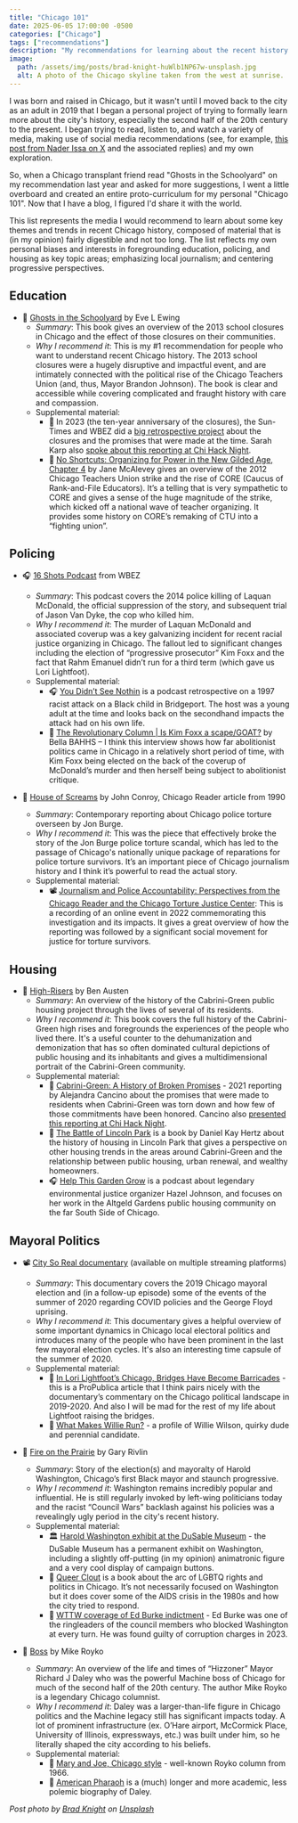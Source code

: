 ```yaml
---
title: "Chicago 101"
date: 2025-06-05 17:00:00 -0500
categories: ["Chicago"]
tags: ["recommendations"]  
description: "My recommendations for learning about the recent history of the greatest city on Earth."   
image:
  path: /assets/img/posts/brad-knight-huWlb1NP67w-unsplash.jpg
  alt: A photo of the Chicago skyline taken from the west at sunrise.
---
```


I was born and raised in Chicago, but it wasn't until I moved back to the city as an adult in 2019 that I began a personal project of trying to formally learn more about the city's history, especially the second half of the 20th century to the present. I began trying to read, listen to, and watch a variety of media, making use of social media recommendations (see, for example, [this post from Nader Issa on X](https://x.com/NaderDIssa/status/1326011213956968449) and the associated replies) and my own exploration.

So, when a Chicago transplant friend read "Ghosts in the Schoolyard" on my recommendation last year and asked for more suggestions, I went a little overboard and created an entire proto-curriculum for my personal "Chicago 101". Now that I have a blog, I figured I'd share it with the world.

This list represents the media I would recommend to learn about some key themes and trends in recent Chicago history, composed of material that is (in my opinion) fairly digestible and not too long. The list reflects my own personal biases and interests in foregrounding education, policing, and housing as key topic areas; emphasizing local journalism; and centering progressive perspectives.

## Education
* 📘 [Ghosts in the Schoolyard](https://eveewing.com/ghosts-in-the-schoolyard) by Eve L Ewing
   * *Summary*: This book gives an overview of the 2013 school closures in Chicago and the effect of those closures on their communities. 
   * *Why I recommend it*: This is my #1 recommendation for people who want to understand recent Chicago history. The 2013 school closures were a hugely disruptive and impactful event, and are intimately connected with the political rise of the Chicago Teachers Union (and, thus, Mayor Brandon Johnson). The book is clear and accessible while covering complicated and fraught history with care and compassion. 
   * Supplemental material: 
      * 📰 In 2023 (the ten-year anniversary of the closures), the Sun-Times and WBEZ did a [big retrospective project](https://graphics.suntimes.com/education/2023/chicagos-50-closed-schools/) about the closures and the promises that were made at the time. Sarah Karp also [spoke about this reporting at Chi Hack Night](https://chihacknight.org/events/2023/09/05/sarah-karp).
      * 📘 [No Shortcuts: Organizing for Power in the New Gilded Age, Chapter 4](https://janemcalevey.com/book/no-shortcuts-organizing-for-power-in-the-new-gilded-age/) by Jane McAlevey gives an overview of the 2012 Chicago Teachers Union strike and the rise of CORE (Caucus of Rank-and-File Educators). It’s a telling that is very sympathetic to CORE and gives a sense of the huge magnitude of the strike, which kicked off a national wave of teacher organizing. It provides some history on CORE’s remaking of CTU into a “fighting union”.

## Policing 
* 🎧 [16 Shots Podcast](https://www.wbez.org/16-shots) from WBEZ
   * *Summary*: This podcast covers the 2014 police killing of Laquan McDonald, the official suppression of the story, and subsequent trial of Jason Van Dyke, the cop who killed him. 
   * *Why I recommend it*: The murder of Laquan McDonald and associated coverup was a key galvanizing incident for recent racial justice organizing in Chicago. The fallout led to significant changes including the election of “progressive prosecutor” Kim Foxx and the fact that Rahm Emanuel didn’t run for a third term (which gave us Lori Lightfoot). 
   * Supplemental material: 
      * 🎧 [You Didn’t See Nothin](https://invisible.institute/ydsnpodcast) is a podcast retrospective on a 1997 racist attack on a Black child in Bridgeport. The host was a young adult at the time and looks back on the secondhand impacts the attack had on his own life. 
      * 📰 [The Revolutionary Column \| Is Kim Foxx a scape/GOAT?](https://thetriibe.com/2021/11/the-revolutionary-column-is-kim-foxx-a-scape-goat/) by Bella BAHHS – I think this interview shows how far abolitionist politics came in Chicago in a relatively short period of time, with Kim Foxx being elected on the back of the coverup of McDonald’s murder and then herself being subject to abolitionist critique. 

* 📰 [House of Screams](https://chicagoreader.com/news-politics/house-of-screams/) by John Conroy, Chicago Reader article from 1990
   * *Summary*: Contemporary reporting about Chicago police torture overseen by Jon Burge.
   * *Why I recommend it*: This was the piece that effectively broke the story of the Jon Burge police torture scandal, which has led to the passage of Chicago's nationally unique package of reparations for police torture survivors. It’s an important piece of Chicago journalism history and I think it’s powerful to read the actual story. 
   * Supplemental material: 
      * 📽️ [Journalism and Police Accountability: Perspectives from the Chicago Reader and the Chicago Torture Justice Center](https://www.youtube.com/watch?v=v7aKWye5YoI&t=2359s&ab_channel=newberrylibrary): This is a recording of an online event in 2022 commemorating this investigation and its impacts. It gives a great overview of how the reporting was followed by a significant social movement for justice for torture survivors. 

## Housing 
* 📘 [High-Risers](https://bookshop.org/p/books/high-risers-cabrini-green-and-the-fate-of-american-public-housing-ben-austen/18725821?ean=9780062235077&next=t) by Ben Austen
   * *Summary*: An overview of the history of the Cabrini-Green public housing project through the lives of several of its residents.
   * *Why I recommend it*: This book covers the full history of the Cabrini-Green high rises and foregrounds the experiences of the people who lived there. It's a useful counter to the dehumanization and demonization that has so often dominated cultural depictions of public housing and its inhabitants and gives a multidimensional portrait of the Cabrini-Green community.
   * Supplemental material: 
      * 📰 [Cabrini-Green: A History of Broken Promises](https://blockclubchicago.org/2021/12/15/cabrini-green-a-history-of-broken-promises/) - 2021 reporting by Alejandra Cancino about the promises that were made to residents when Cabrini-Green was torn down and how few of those commitments have been honored. Cancino also [presented this reporting at Chi Hack Night](https://chihacknight.org/events/2022/04/19/alejandra-cancino).
      * 📘 [The Battle of Lincoln Park](https://beltpublishing.com/products/battle) is a book by Daniel Kay Hertz about the history of housing in Lincoln Park that gives a perspective on other housing trends in the areas around Cabrini-Green and the relationship between public housing, urban renewal, and wealthy homeowners. 
      * 🎧 [Help This Garden Grow](https://www.respairmedia.com/help-this-garden-grow) is a podcast about legendary environmental justice organizer Hazel Johnson, and focuses on her work in the Altgeld Gardens public housing community on the far South Side of Chicago.

## Mayoral Politics

* 📽️ [City So Real documentary](https://films.nationalgeographic.com/citysoreal) (available on multiple streaming platforms)
   * *Summary*: This documentary covers the 2019 Chicago mayoral election and (in a follow-up episode) some of the events of the summer of 2020 regarding COVID policies and the George Floyd uprising. 
   * *Why I recommend it*: This documentary gives a helpful overview of some important dynamics in Chicago local electoral politics and introduces many of the people who have been prominent in the last few mayoral election cycles. It's also an interesting time capsule of the summer of 2020. 
   * Supplemental material: 
      * 📰 [In Lori Lightfoot’s Chicago, Bridges Have Become Barricades](https://www.propublica.org/article/draft-bridges) - this is a ProPublica article that I think pairs nicely with the documentary’s commentary on the Chicago political landscape in 2019-2020. And also I will be mad for the rest of my life about Lightfoot raising the bridges. 
      * 📰 [What Makes Willie Run?](https://www.chicagomag.com/chicago-magazine/september-2020/willie-wilson/) - a profile of Willie Wilson, quirky dude and perennial candidate. 

* 📘 [Fire on the Prairie](https://chipublib.bibliocommons.com/v2/record/S126C1489957) by Gary Rivlin
   * *Summary*: Story of the election(s) and mayoralty of Harold Washington, Chicago’s first Black mayor and staunch progressive. 
   * *Why I recommend it*: Washington remains incredibly popular and influential. He is still regularly invoked by left-wing politicians today and the racist “Council Wars” backlash against his policies was a revealingly ugly period in the city's recent history.
   * Supplemental material:
      * 🏛️ [Harold Washington exhibit at the DuSable Museum](https://dusablemuseum.org/) - the DuSable Museum has a permanent exhibit on Washington, including a slightly off-putting (in my opinion) animatronic figure and a very cool display of campaign buttons. 
      * 📘 [Queer Clout](https://www.pennpress.org/9780812224061/queer-clout/) is a book about the arc of LGBTQ rights and politics in Chicago. It’s not necessarily focused on Washington but it does cover some of the AIDS crisis in the 1980s and how the city tried to respond. 
      * 📰 [WTTW coverage of Ed Burke indictment](https://news.wttw.com/2023/12/21/verdict-reached-corruption-trial-former-chicago-ald-ed-burke) -  Ed Burke was one of the ringleaders of the council members who blocked Washington at every turn. He was found guilty of corruption charges in 2023.

* 📘 [Boss](https://en.wikipedia.org/wiki/Boss_(book)) by Mike Royko
   * *Summary*: An overview of the life and times of “Hizzoner” Mayor Richard J Daley who was the powerful Machine boss of Chicago for much of the second half of the 20th century. The author Mike Royko is a legendary Chicago columnist.
   * *Why I recommend it*: Daley was a larger-than-life figure in Chicago politics and the Machine legacy still has significant impacts today. A lot of prominent infrastructure (ex. O’Hare airport, McCormick Place, University of Illinois, expressways, etc.) was built under him, so he literally shaped the city according to his beliefs. 
   * Supplemental material:
      * 📰 [Mary and Joe, Chicago style](https://chicago.suntimes.com/2023/12/24/22850743/mike-royko-mary-joe-chicago-style-illinois-christmas) - well-known Royko column from 1966.
      * 📘 [American Pharaoh](https://archive.nytimes.com/www.nytimes.com/books/first/c/cohen-american.html) is a (much) longer and more academic, less polemic biography of Daley. 

*Post photo by [Brad Knight](https://unsplash.com/@iambradknight?utm_content=creditCopyText&utm_medium=referral&utm_source=unsplash) on [Unsplash](https://unsplash.com/photos/landscape-photography-of-high-rise-buildings-huWlb1NP67w?utm_content=creditCopyText&utm_medium=referral&utm_source=unsplash)*
      